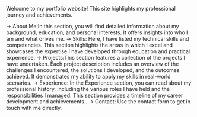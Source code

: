 Welcome to my portfolio website! This site highlights my professional journey and achievements.

-> About Me:In this section, you will find detailed information about my background, education, and personal interests. It offers insights into who I am and what drives me.
-> Skills: Here, I have listed my technical skills and competencies. This section highlights the areas in which I excel and showcases the expertise I have developed through education and 
   practical experience.
-> Projects:This section features a collection of the projects I have undertaken. Each project description includes an overview of the challenges I encountered, the solutions I developed, 
   and the outcomes achieved. It demonstrates my ability to apply my skills in real-world scenarios.
-> Experience: In the Experience section, you can read about my professional history, including the various roles I have held and the responsibilities I managed. This section provides a 
   timeline of my career development and achievements..
-> Contact: Use the contact form to get in touch with me directly.
